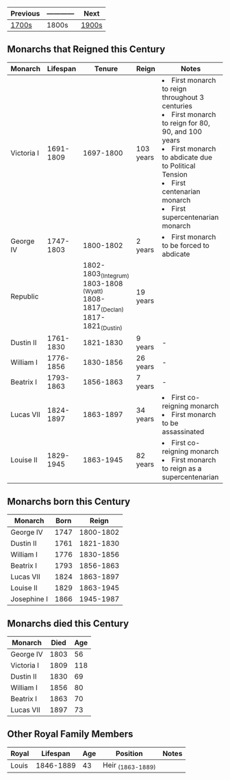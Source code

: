 | Previous | ———— | Next |
| - | - | - |
| [1700s] | 1800s | [1900s] |

[1700s]: ../1700_1799/
[1900s]: ../1900_1999/

## Monarchs that Reigned this Century
| Monarch | Lifespan | Tenure | Reign | Notes |
| ------- | ------- | ------- | ----- | ------- |
| Victoria I | 1691-1809 | 1697-1800 | 103 years  | <li>First monarch to reign throughout 3 centuries</li><li>First monarch to reign for 80, 90, and 100 years</li><li>First monarch to abdicate due to Political Tension</li><li>First centenarian monarch</li><li>First supercentenarian monarch</li> |
| George IV | 1747-1803 | 1800-1802 | 2 years  | <li>First monarch to be forced to abdicate</li> |
| Republic || 1802-1803<sub>(Integrum)</sub><br>1803-1808 <sub>(Wyatt)</sub><br>1808-1817<sub>(Declan)</sub><br>1817-1821<sub>(Dustin)</sub> | 19 years  ||
| Dustin II | 1761-1830 | 1821-1830 | 9 years  |-|
| William I | 1776-1856 | 1830-1856 | 26 years  |-|
| Beatrix I | 1793-1863 | 1856-1863 | 7 years  |-|
| Lucas VII | 1824-1897 | 1863-1897 | 34 years  |<li>First co-reigning monarch</li><li>First monarch to be assassinated</li>|
| Louise II | 1829-1945 | 1863-1945 | 82 years  |<li>First co-reigning monarch</li><li>First monarch to reign as a supercentenarian</li>|

## Monarchs born this Century
| Monarch | Born | Reign |
| ------- | ------- | ----- |
| George IV | 1747 | 1800-1802 |
| Dustin II | 1761 | 1821-1830 |
| William I | 1776 | 1830-1856 |
| Beatrix I | 1793 | 1856-1863 |
| Lucas VII | 1824 | 1863-1897 |
| Louise II | 1829 | 1863-1945 |
| Josephine I | 1866 | 1945-1987 |


## Monarchs died this Century
| Monarch | Died | Age |
| ------- | ------- | ----- |
| George IV | 1803 | 56 |
| Victoria I | 1809 | 118 |
| Dustin II | 1830 | 69 |
| William I | 1856 | 80 |
| Beatrix I | 1863 | 70 |
| Lucas VII | 1897 | 73 |


## Other Royal Family Members

| Royal | Lifespan | Age | Position | Notes |
| ----- | -------- | --- | -------- | ----- |
| Louis | 1846-1889 | 43 | Heir <sub>(1863-1889)</sub> ||
